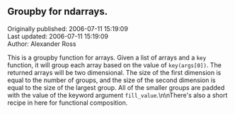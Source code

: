 ## Groupby for ndarrays.  
Originally published: 2006-07-11 15:19:09  
Last updated: 2006-07-11 15:19:09  
Author: Alexander Ross  
  
This is a groupby function for arrays.  Given a list of arrays and a `key` function, it will group each array based on the value of `key(args[0])`.  The returned arrays will be two dimensional.  The size of the first dimension is equal to the number of groups, and the size of the second dimension is equal to the size of the largest group.  All of the smaller groups are padded with the value of the keyword argument `fill_value`.\n\nThere's also a short recipe in here for functional composition.